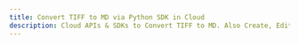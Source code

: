 ---title: Convert TIFF to MD via Python SDK in Clouddescription: Cloud APIs & SDKs to Convert TIFF to MD. Also Create, Edit & Render Microsoft Word & OpenOffice documents in the Cloud.---
